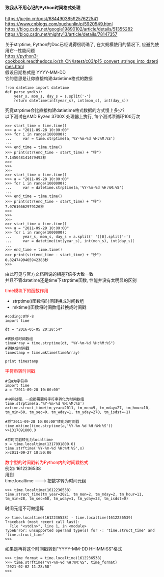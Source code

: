 #### 致我从不用心记的Python时间格式处理
https://juejin.cn/post/6844903859257622541  
https://www.cnblogs.com/xuchunlin/p/5920549.html  
https://blog.csdn.net/google19890102/article/details/51355282  
https://blog.csdn.net/mighty13/article/details/78147357  

关于strptime, Python的Doc已经说得很明确了, 在大规模使用的情况下, 应避免使用它--性能问题  
https://python3-cookbook.readthedocs.io/zh_CN/latest/c03/p15_convert_strings_into_datetimes.html  
假设日期格式是 YYYY-MM-DD  
它的意思是让你直接构建datietime格式的数据  
```
from datetime import datetime
def parse_ymd(s):
    year_s, mon_s, day_s = s.split('-')
    return datetime(int(year_s), int(mon_s), int(day_s))
```

究竟strptime会比直接构建datietime格式数据的方式慢上多少?  
以下测试在AMD Ryzen 3700X 处理器上执行, 每个测试项循环100万次
```
>>> start_time = time.time()
>>> a = "2011-09-28 10:00:00"
>>> for i in range(1000000):
...     var = time.strptime(a,'%Y-%m-%d %H:%M:%S')
...
>>> end_time = time.time()
>>> print(str(end_time - start_time) + "秒")
7.145048141479492秒
>>>
>>>
>>>
>>> start_time = time.time()
>>> a = "2011-09-28 10:00:00"
>>> for i in range(1000000):
...     var = datetime.strptime(a,'%Y-%m-%d %H:%M:%S')
...
>>> end_time = time.time()
>>> print(str(end_time - start_time) + "秒")
7.07616662979126秒
>>>
>>>
>>>
>>> start_time = time.time()
>>> a = "2011-09-28 10:00:00"
>>> for i in range(1000000):
...     year_s, mon_s, day_s = a.split(' ')[0].split('-')
...     var = datetime(int(year_s), int(mon_s), int(day_s))
...
>>> end_time = time.time()
>>> print(str(end_time - start_time) + "秒")
0.8247499465942383秒
>>>
```

由此可见与官方文档所说的相差7倍多大致一致  
并且不管datetime还是time下strptime函数, 性能并没有太明显的区别


<font color=red>time模块下的函数作用</font>  
- strptime()函数将时间转换成时间数组  
- mktime()函数将时间数组转换成时间戳  
```
#coding:UTF-8
import time

dt = "2016-05-05 20:28:54"

#转换成时间数组
timeArray = time.strptime(dt, "%Y-%m-%d %H:%M:%S")
#转换成时间戳
timestamp = time.mktime(timeArray)

print timestamp
```

<font color=red>字符串转时间戳</font>
```
#设a为字符串
import time
a = "2011-09-28 10:00:00"

#中间过程，一般都需要将字符串转化为时间数组
time.strptime(a,'%Y-%m-%d %H:%M:%S')
>>time.struct_time(tm_year=2011, tm_mon=9, tm_mday=27, tm_hour=10, tm_min=50, tm_sec=0, tm_wday=1, tm_yday=270, tm_isdst=-1)

#将"2011-09-28 10:00:00"转化为时间戳
time.mktime(time.strptime(a,'%Y-%m-%d %H:%M:%S'))
>>1317091800.0

#将时间戳转化为localtime
x = time.localtime(1317091800.0)
time.strftime('%Y-%m-%d %H:%M:%S',x)
>>2011-09-27 10:50:00
```

<font color=red>数字型的时间戳转为Python内的时间戳格式</font>  
例如: 1612236538  
用到  
time.localtime  ---> 把数字转为时间元组
```
>>> time.localtime(1612236538)
time.struct_time(tm_year=2021, tm_mon=2, tm_mday=2, tm_hour=11, tm_min=28, tm_sec=58, tm_wday=1, tm_yday=33, tm_isdst=0)
```

时间元组不可做运算
```
>> time.localtime(1612236538) - time.localtime(1612236539)
Traceback (most recent call last):
  File "<stdin>", line 1, in <module>
TypeError: unsupported operand type(s) for -: 'time.struct_time' and 'time.struct_time'
>>>
```

如果是再将这个时间戳转到"YYYY-MM-DD HH:MM:SS"格式
```
>>> time_format = time.localtime(1612236538)
>>> time.strftime("%Y-%m-%d %H:%M:%S", time_format)
'2021-02-02 11:28:58'
>>>
```
